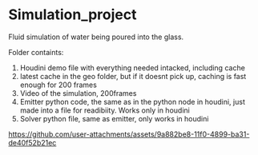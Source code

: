 # Simulation_project
Fluid simulation of water being poured into the glass.

Folder containts: 

1. Houdini demo file with everything needed intacked, including cache
2. latest cache in the geo folder, but if it doesnt pick up, caching is fast enough for 200 frames
3. Video of the simulation, 200frames
4. Emitter python code, the same as in the python node in houdini, just made into a file for readibiity. Works only in houdini
5. Solver python file, same as emitter, only works in houdini


https://github.com/user-attachments/assets/9a882be8-11f0-4899-ba31-de40f52b21ec

